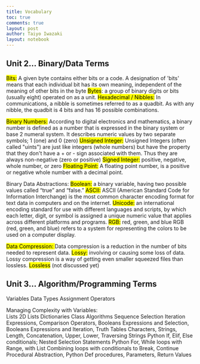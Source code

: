 ```yaml
---
title: Vocabulary
toc: true
comments: true
layout: post
author: Taiyo Iwazaki
layout: notebook
---
```


Unit 2… Binary/Data Terms
---------------
<mark>Bits:</mark> A given byte contains either bits or a code. A designation of 'bits' means that each individual bit has its own meaning, independent of the meaning of other bits in the byte
<mark>Bytes</mark>: a group of binary digits or bits (usually eight) operated on as a unit.
<mark>Hexadecimal / Nibbles:</mark> In communications, a nibble is sometimes referred to as a quadbit. As with any nibble, the quadbit is 4 bits and has 16 possible combinations.

<mark>Binary Numbers:</mark> According to digital electronics and mathematics, a binary number is defined as a number that is expressed in the binary system or base 2 numeral system. It describes numeric values by two separate symbols; 1 (one) and 0 (zero)
<mark>Unsigned Integer:</mark> Unsigned Integers (often called "uints") are just like integers (whole numbers) but have the property that they don't have a + or - sign associated with them. Thus they are always non-negative (zero or positive)
<mark>Signed Integer:</mark> positive, negative, whole number, or zero
<mark>Floating Point:</mark> A floating point number, is a positive or negative whole number with a decimal point.

Binary Data Abstractions: 
<mark>Boolean:</mark> a binary variable, having two possible values called “true” and “false.”
<mark>ASCII:</mark> ASCII (American Standard Code for Information Interchange) is the most common character encoding format for text data in computers and on the internet.
<mark>Unicode:</mark> an international encoding standard for use with different languages and scripts, by which each letter, digit, or symbol is assigned a unique numeric value that applies across different platforms and programs.
<mark>RGB:</mark>
red, green, and blue
RGB (red, green, and blue) refers to a system for representing the colors to be used on a computer display. 

<mark>Data Compression: </mark>Data compression is a reduction in the number of bits needed to represent data.
<mark>Lossy:</mark> involving or causing some loss of data. Lossy compression is a way of getting even smaller squeezed files than lossless. 
<mark>Lossless</mark> (not discussed yet)

Unit 3… Algorithm/Programming Terms
-------------------
Variables
Data Types
Assignment Operators

Managing Complexity with Variables:  
Lists
2D Lists
Dictionaries
Class
Algorithms
Sequence
Selection
Iteration
Expressions, Comparison Operators, Booleans Expressions and Selection, Booleans Expressions and Iteration, Truth Tables
Characters, Strings, Length, Concatenation, Upper, Lower, Traversing Strings
Python If, Elif, Else conditionals; Nested Selection Statements
Python For, While loops with Range, with List
Combining loops with conditionals to Break, Continue
Procedural Abstraction, Python Def procedures, Parameters, Return Values